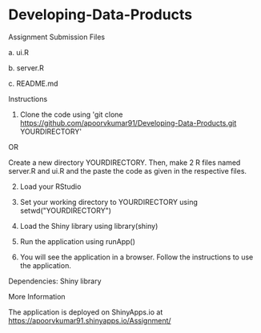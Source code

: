 Developing-Data-Products
========================

Assignment Submission Files

a. ui.R

b. server.R

c. README.md

Instructions

1. Clone the code using 'git clone https://github.com/apoorvkumar91/Developing-Data-Products.git YOURDIRECTORY'
    
  OR

  Create a new directory YOURDIRECTORY.
  Then, make 2 R files named server.R and ui.R and the paste the code as given in the respective files.

2. Load your RStudio

3. Set your working directory to YOURDIRECTORY using setwd("YOURDIRECTORY")

4. Load the Shiny library using library(shiny)

5. Run the application using runApp()

6. You will see the application in a browser. Follow the instructions to use the application.

Dependencies: Shiny library

More Information

The application is deployed on ShinyApps.io at https://apoorvkumar91.shinyapps.io/Assignment/
